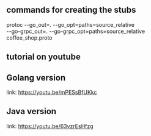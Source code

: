 ## commands for creating the stubs

protoc --go_out=. --go_opt=paths=source_relative \
--go-grpc_out=. --go-grpc_opt=paths=source_relative \
coffee_shop.proto

## tutorial on youtube

## Golang version

link: https://youtu.be/mPESsBfUKkc

## Java version

link: https://youtu.be/63vzrEsHfzg
